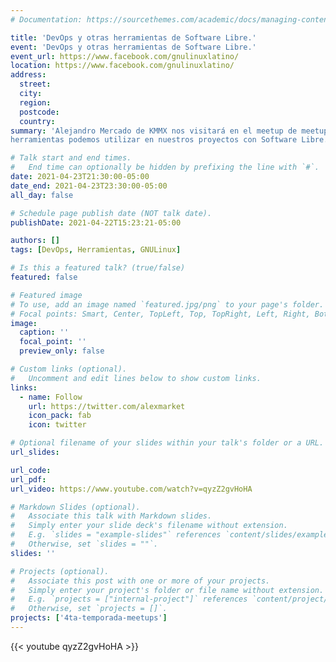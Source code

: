 ```yaml
---
# Documentation: https://sourcethemes.com/academic/docs/managing-content/

title: 'DevOps y otras herramientas de Software Libre.'
event: 'DevOps y otras herramientas de Software Libre.'
event_url: https://www.facebook.com/gnulinuxlatino/
location: https://www.facebook.com/gnulinuxlatino/
address:
  street:
  city:
  region:
  postcode:
  country:
summary: 'Alejandro Mercado de KMMX nos visitará en el meetup de meetups para platicarnos de DevOps y que
herramientas podemos utilizar en nuestros proyectos con Software Libre.'

# Talk start and end times.
#   End time can optionally be hidden by prefixing the line with `#`.
date: 2021-04-23T21:30:00-05:00
date_end: 2021-04-23T23:30:00-05:00
all_day: false

# Schedule page publish date (NOT talk date).
publishDate: 2021-04-22T15:23:21-05:00

authors: []
tags: [DevOps, Herramientas, GNULinux]

# Is this a featured talk? (true/false)
featured: false

# Featured image
# To use, add an image named `featured.jpg/png` to your page's folder.
# Focal points: Smart, Center, TopLeft, Top, TopRight, Left, Right, BottomLeft, Bottom, BottomRight.
image:
  caption: ''
  focal_point: ''
  preview_only: false

# Custom links (optional).
#   Uncomment and edit lines below to show custom links.
links:
  - name: Follow
    url: https://twitter.com/alexmarket
    icon_pack: fab
    icon: twitter

# Optional filename of your slides within your talk's folder or a URL.
url_slides:

url_code:
url_pdf:
url_video: https://www.youtube.com/watch?v=qyzZ2gvHoHA

# Markdown Slides (optional).
#   Associate this talk with Markdown slides.
#   Simply enter your slide deck's filename without extension.
#   E.g. `slides = "example-slides"` references `content/slides/example-slides.md`.
#   Otherwise, set `slides = ""`.
slides: ''

# Projects (optional).
#   Associate this post with one or more of your projects.
#   Simply enter your project's folder or file name without extension.
#   E.g. `projects = ["internal-project"]` references `content/project/deep-learning/index.md`.
#   Otherwise, set `projects = []`.
projects: ['4ta-temporada-meetups']
---
```


{{< youtube qyzZ2gvHoHA >}}
